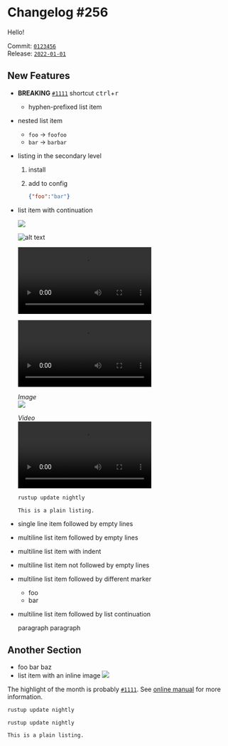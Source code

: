 # Changelog #256

Hello!

Commit: [`0123456`](https://github.com/rust-analyzer/rust-analyzer/commit/0123456789abcdef0123456789abcdef01234567) \
Release: [`2022-01-01`](https://github.com/rust-analyzer/rust-analyzer/releases/2022-01-01)

## New Features

- **BREAKING** [`#1111`](https://github.com/rust-analyzer/rust-analyzer/pull/1111) shortcut <kbd>ctrl</kbd>+<kbd>r</kbd>
  - hyphen-prefixed list item
- nested list item
  - `foo` -> `foofoo`
  - `bar` -> `barbar`
- listing in the secondary level
  1. install
  1. add to config

     ```json
     {"foo":"bar"}
     ```
- list item with continuation

  ![](https://example.com/animation.gif)

  ![alt text](https://example.com/animation.gif)

  <video src="https://example.com/movie.mp4" controls loop>Your browser does not support the video tag.</video>

  <video src="https://example.com/movie.mp4" autoplay controls loop>Your browser does not support the video tag.</video>

  _Image_\
  ![](https://example.com/animation.gif)

  _Video_\
  <video src="https://example.com/movie.mp4" controls loop>Your browser does not support the video tag.</video>

  ```bash
  rustup update nightly
  ```

  ```
  This is a plain listing.
  ```
- single line item followed by empty lines
- multiline list
  item followed by empty lines
- multiline list
  item with indent
- multiline list
  item not followed by empty lines
- multiline list
  item followed by different marker
  - foo
  - bar
- multiline list
  item followed by list continuation

  paragraph
  paragraph

## Another Section

- foo bar baz
- list item with an inline image
  ![](https://example.com/animation.gif)

The highlight of the month is probably [`#1111`](https://github.com/rust-analyzer/rust-analyzer/pull/1111).
See [online manual](https://example.com/manual) for more information.

```bash
rustup update nightly
```

```
rustup update nightly
```

```
This is a plain listing.
```
